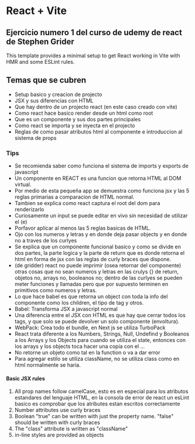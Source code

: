 # React + Vite

## Ejercicio numero 1 del curso de udemy de react de Stephen Grider

This template provides a minimal setup to get React working in Vite with HMR and some ESLint rules.

## Temas que se cubren

- Setup basico y creacion de projecto
- JSX y sus diferencias con HTML
- Que hay dentro de un projecto react (en este caso creado con vite)
- Como react hace basico render desde un html como root
- Que es un componente y sus dos partes principales
- Como react se importa y se inyecta en el projecto
- Reglas de como pasar atributos html al componente e introduccion al sistema de props

### Tips

- Se recomienda saber como funciona el sistema de imports y exports de javascript
- Un componente en REACT es una funcion que retorna HTML al DOM virtual.
- Por medio de esta pequeña app se demuestra como funciona jsx y las 5 reglas primarias a comparacion de HTML normal.
- Tambien se explica como react captura el root del dom para renderizarlo
- Curiosamente un input se puede editar en vivo sin necesidad de utilizar el (e)
- Porfavor aplicar al menos las 5 reglas basicas de HTML.
- Ojo con los numeros y letras y en donde deja pasar objects y en donde no a traves de los curlyes
- Se explica que un componente funcional basico y como se divide en dos partes, la parte logica y la parte de return que es donde retorna el html en forma de jsx con las reglas de curly braces que dispone.
- (de gridder) react no puede imprimir (osea retornar del componente) otras cosas que no sean numeros y letras en las crulys {} de return, objetos no, arrays no, booleanos no; dentro de las curlyes se pueden meter funciones y llamadas pero que por supuesto terminen en primitivos como numeros y letras.
- Lo que hace babel es que retorna un object con toda la info del componente como los children, el tipo de tag y otros.
- Babel: Transforma JSX a javascript normal
- Una diferencia entre el JSX con HTML es que hay que cerrar todos los tags, y que solo se puede devolver un solo componente (envoltura).
- WebPack: Crea todo el bundle, en Next js se utiliza TurboPack
- React trata diferente a los Numbers, Strings, Null, Undefind y Booleanos a los Arrays y los Objects para cuando se utiliza el state, entonces con los arrays y los objects toca hacer una copia con el ...
- No retorne un objeto como tal en la function o va a dar error
- Para agregar estilo se utiliza className, no se utiliza class como en html normalmente se haria.

#### Basic JSX rules

1. All prop names follow camelCase, esto es en especial para los atributos estandares del lenguaje HTML, en la consola de error de react un esLint basico es comprobar que los atributes estan escritos correctamente
2. Number attributes use curly braces
3. Boolean "true" can be written with just the property name. "false" should be written with curly braces
4. The "class" attribute is written as "className"
5. in-line styles are provided as objects
